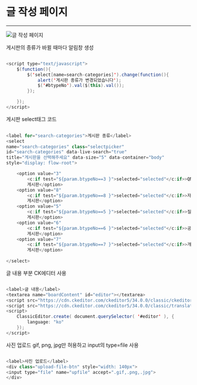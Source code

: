 # 글 작성 페이지

***

![글 작성 페이지](https://user-images.githubusercontent.com/105349816/182619797-b4a5d192-88d8-434d-b6e7-7a4677b8ce32.JPG)

게시판의 종류가 바뀔 때마다 알림창 생성

```java

<script type="text/javascript">
	$(function(){
		$('select[name=search-categories]').change(function(){
			alert('게시판 종류가 변경되었습니다');
			$('#btypeNo').val($(this).val());
		});

	});
</script>

```

게시판 select태그 코드

```java
	
<label for="search-categories">게시판 종류</label> 
<select
name="search-categories" class="selectpicker"
id="search-categories" data-live-search="true"
title="게시판을 선택해주세요" data-size="5" data-container="body"
style="display: flow-root">

	<option value="3"
		<c:if test="${param.btypeNo==3 }">selected="selected"</c:if>>QNA
		게시판</option>
	<option value="8"
		<c:if test="${param.btypeNo==8 }">selected="selected"</c:if>>자유
		게시판</option>
	<option value="5"
		<c:if test="${param.btypeNo==5 }">selected="selected"</c:if>>질문
		게시판</option>
	<option value="6"
		<c:if test="${param.btypeNo==6 }">selected="selected"</c:if>>공유/정보
		게시판</option>
	<option value="7"
		<c:if test="${param.btypeNo==7 }">selected="selected"</c:if>>개인의뢰
		게시판</option>
	
</select>

```

글 내용 부분 CK에디터 사용

```java

<label>글 내용</label>
<textarea name="boardContent" id="editor"></textarea>
<script src="https://cdn.ckeditor.com/ckeditor5/34.0.0/classic/ckeditor.js"></script>
<script src="https://cdn.ckeditor.com/ckeditor5/34.0.0/classic/translations/ko.js"></script>
<script>
	ClassicEditor.create( document.querySelector( '#editor' ), {
		language: "ko"
	});
</script>

```

사진 업로드
gif, png, jpg만 허용하고 input의 type=file 사용

```java

<label>사진 업로드</label>
<div class="upload-file-btn" style="width: 140px">
<input type="file" name="upfile" accept=".gif,.png,.jpg">
</div>

```
